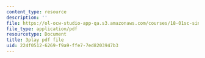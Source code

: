 ```yaml
---
content_type: resource
description: ''
file: https://ol-ocw-studio-app-qa.s3.amazonaws.com/courses/18-01sc-single-variable-calculus-fall-2010/224f05126269f9a9ffe77ed8203947b3_XRkgBWbWvg4.pdf
file_type: application/pdf
resourcetype: Document
title: 3play pdf file
uid: 224f0512-6269-f9a9-ffe7-7ed8203947b3
---
```

